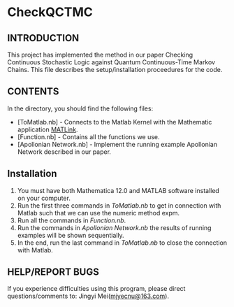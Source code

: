 # CheckQCTMC
## INTRODUCTION
This project has implemented the method in our paper Checking Continuous Stochastic Logic against Quantum Continuous-Time Markov Chains.
This file describes the setup/installation proceedures for the code. 

## CONTENTS
In the directory, you should find the following files:
 - [ToMatlab.nb] - Connects to the Matlab Kernel with the Mathematic application [MATLink](http://matlink.org/).
 - [Function.nb] - Contains all the functions we use.
 - [Apollonian Network.nb] - Implement the running example Apollonian Network described in our paper.
 
## Installation
  1. You must have both Mathematica 12.0 and MATLAB software installed on your computer.
  2. Run the first three commands in *ToMatlab.nb* to get in connection with Matlab such that we can use the numeric method expm.
  3. Run all the commands in *Function.nb*.
  4. Run the commands in *Apollonian Network.nb* the results of running examples will be shown sequentially.
  5. In the end, run the last command in *ToMatlab.nb* to close the connection with Matlab.
  
## HELP/REPORT BUGS
 If you experience difficulties using this program, please direct questions/comments to:
Jingyi Mei(mjyecnu@163.com).
